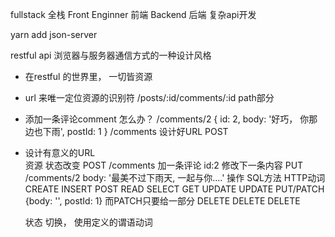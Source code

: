 fullstack 全栈 
Front Enginner 前端
Backend 后端 复杂api开发

yarn add json-server

restful api 
浏览器与服务器通信方式的一种设计风格

- 在restful 的世界里， 一切皆资源
- url 来唯一定位资源的识别符
  /posts/:id/comments/:id  path部分
- 添加一条评论comment 怎么办？  /comments/2
  {
    id: 2,
    body: '好巧， 你那边也下雨',
    postId: 1
  }
  /comments  设计好URL POST
- 设计有意义的URL    
  资源 状态改变
  POST /comments 加一条评论 id:2
  修改下一条内容
  PUT  /comments/2 body: '最美不过下雨天, 一起与你....'
   操作   SQL方法  HTTP动词
  CREATE  INSERT  POST
  READ    SELECT  GET
  UPDATE  UPDATE  PUT/PATCH {body: '', postId: 1} 而PATCH只要给一部分
  DELETE  DELETE  DELETE

  状态 切换， 使用定义的谓语动词


